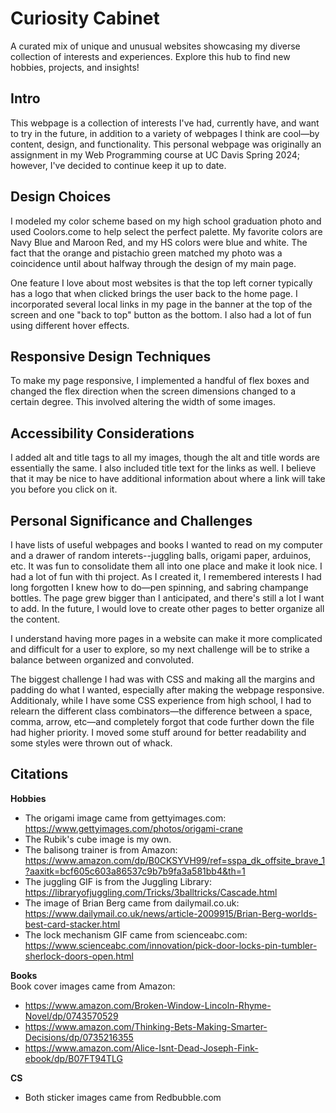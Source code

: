 # Curiosity Cabinet
A curated mix of unique and unusual websites showcasing my diverse collection of interests and experiences. Explore this hub to find new hobbies, projects, and insights!

## Intro
This webpage is a collection of interests I've had, currently have, and want to try in the future, in addition to a variety of webpages I think are cool&mdash;by content, design, and functionality. This personal webpage was originally an assignment in my Web Programming course at UC Davis Spring 2024; however, I've decided to continue keep it up to date.

## Design Choices
I modeled my color scheme based on my high school graduation photo and used Coolors.come to help select the perfect palette. My favorite colors are Navy Blue and Maroon Red, and my HS colors were blue and white. The fact that the orange and pistachio green matched my photo was a coincidence until about halfway through the design of my main page. 

One feature I love about most websites is that the top left corner typically has a logo that when clicked brings the user back to the home page. I incorporated several local links in my page in the banner at the top of the screen and one "back to top" button as the bottom. I also had a lot of fun using different hover effects.

## Responsive Design Techniques
To make my page responsive, I implemented a handful of flex boxes and changed the flex direction when the screen dimensions changed to a certain degree. This involved altering the width of some images. 

## Accessibility Considerations
I added alt and title tags to all my images, though the alt and title words are essentially the same. I also included title text for the links as well. I believe that it may be nice to have additional information about where a link will take you before you click on it. 

## Personal Significance and Challenges
I have lists of useful webpages and books I wanted to read on my computer and a drawer of random interets--juggling balls, origami paper, arduinos, etc. It was fun to consolidate them all into one place and make it look nice. I had a lot of fun with thi project. As I created it, I remembered interests I had long forgotten I knew how to do&mdash;pen spinning, and sabring champange bottles. The page grew bigger than I anticipated, and there's still a lot I want to add. In the future, I would love to create other pages to better organize all the content.

I understand having more pages in a website can make it more complicated and difficult for a user to explore, so my next challenge will be to strike a balance between organized and convoluted.

The biggest challenge I had was with CSS and making all the margins and padding do what I wanted, especially after making the webpage responsive. Additionaly, while I have some CSS experience from high school, I had to relearn the different class combinators&mdash;the difference between a space, comma, arrow, etc&mdash;and completely forgot that code further down the file had higher priority. I moved some stuff around for better readability and some styles were thrown out of whack.

## Citations
**Hobbies**
- The origami image came from gettyimages.com: https://www.gettyimages.com/photos/origami-crane
- The Rubik's cube image is my own.
- The balisong trainer is from Amazon: https://www.amazon.com/dp/B0CKSYVH99/ref=sspa_dk_offsite_brave_1?aaxitk=bcf605c603a86537c9b7b9fa3a581bb4&th=1
- The juggling GIF is from the Juggling Library: https://libraryofjuggling.com/Tricks/3balltricks/Cascade.html
- The image of Brian Berg came from dailymail.co.uk: https://www.dailymail.co.uk/news/article-2009915/Brian-Berg-worlds-best-card-stacker.html
- The lock mechanism GIF came from scienceabc.com: https://www.scienceabc.com/innovation/pick-door-locks-pin-tumbler-sherlock-doors-open.html

**Books**  
Book cover images came from Amazon:
- https://www.amazon.com/Broken-Window-Lincoln-Rhyme-Novel/dp/0743570529
- https://www.amazon.com/Thinking-Bets-Making-Smarter-Decisions/dp/0735216355
- https://www.amazon.com/Alice-Isnt-Dead-Joseph-Fink-ebook/dp/B07FT94TLG

**CS**
- Both sticker images came from Redbubble.com

